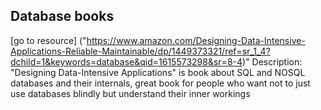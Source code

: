 ## Database books

[go to resource] ("https://www.amazon.com/Designing-Data-Intensive-Applications-Reliable-Maintainable/dp/1449373321/ref=sr_1_4?dchild=1&keywords=database&qid=1615573298&sr=8-4)" 
Description: "Designing Data-Intensive Applications" is book about SQL and NOSQL databases and their internals, great book for people who want not to just use databases blindly but understand their inner workings




